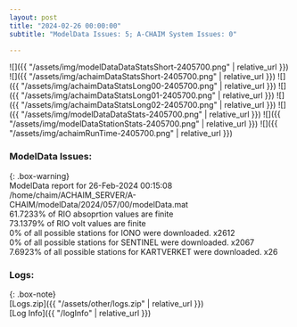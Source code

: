 ```yaml
---
layout: post
title: "2024-02-26 00:00:00"
subtitle: "ModelData Issues: 5; A-CHAIM System Issues: 0"

---
```


![]({{ "/assets/img/modelDataDataStatsShort-2405700.png" | relative_url }})
![]({{ "/assets/img/achaimDataStatsShort-2405700.png" | relative_url }})
![]({{ "/assets/img/achaimDataStatsLong00-2405700.png" | relative_url }})
![]({{ "/assets/img/achaimDataStatsLong01-2405700.png" | relative_url }})
![]({{ "/assets/img/achaimDataStatsLong02-2405700.png" | relative_url }})
![]({{ "/assets/img/modelDataDataStats-2405700.png" | relative_url }})
![]({{ "/assets/img/modelDataStationStats-2405700.png" | relative_url }})
![]({{ "/assets/img/achaimRunTime-2405700.png" | relative_url }})


### ModelData Issues:  
  
{: .box-warning}  
 ModelData report for 26-Feb-2024 00:15:08   
 /home/chaim/ACHAIM_SERVER/A-CHAIM/modelData/2024/057/00/modelData.mat   
 61.7233% of RIO absoprtion values are finite   
 73.1379% of RIO volt values are finite   
 0% of all possible stations for IONO were downloaded. x2612   
 0% of all possible stations for SENTINEL were downloaded. x2067   
 7.6923% of all possible stations for KARTVERKET were downloaded. x26   
  


### Logs:  
  
{: .box-note}  
[Logs.zip]({{ "/assets/other/logs.zip" | relative_url }})  
[Log Info]({{ "/logInfo" | relative_url }})  
